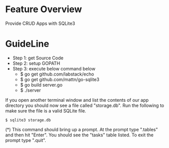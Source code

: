 # Feature Overview
Provide CRUD Apps with SQLite3 

# GuideLine
- Step 1: get Source Code
- Step 2: setup GOPATH
- Step 3: execute below command below
	- $ go get github.com/labstack/echo
	- $ go get github.com/mattn/go-sqlite3
	- $ go build server.go
	- $ ./server


If you open another terminal window and list the contents of our app directory you should now see a file called "storage.db". Run the following to make sure the file is a valid SQLite file.
```
$ sqlite3 storage.db
```
(*) This command should bring up a prompt. At the prompt type ".tables" and then hit "Enter". You should see the "tasks" table listed. To exit the prompt type ".quit".



